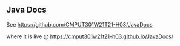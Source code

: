 ## Java Docs

See https://github.com/CMPUT301W21T21-H03/JavaDocs

where it is live @ https://cmput301w21t21-h03.github.io/JavaDocs/

